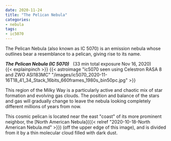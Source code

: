 ```yaml
---
date: 2020-11-24
title: "The Pelican Nebula"
categories:
- nebula
tags:
- ic5070
---
```

The Pelican Nebula (also known as IC 5070) is an emission nebula whose outlines bear a resemblance to a pelican, giving rise to its name. 


<!--more-->
 _**The Pelican Nebula (IC 5070)**_&nbsp;&nbsp; (33 min total exposure Nov 16, 2020)<br>
 {{< explainpinch >}}
{{< astroimage "ic5070 seen using Celestron RASA 8 and ZWO ASI183MC" "/images/ic5070_2020-11-16T18_41_34_Stack_16bits_660frames_1980s_bin50pc.jpg" >}}

This region of the Milky Way is a particularly active and chaotic mix of star formation and evolving gas clouds. The position and balance of the stars and gas will gradually change to leave the nebula looking completely different millions of years from now.

This cosmic pelican is located near the east "coast" of its more prominent neighbor,
the [North American Nebula]({{< relref "2020-10-18-North American Nebula.md" >}}) (off the upper edge of this image), and is divided from it by a thin molecular cloud filled with dark dust.


